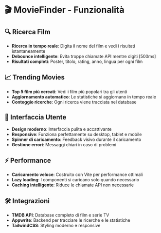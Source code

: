 # 🎬 MovieFinder - Funzionalità

## 🔍 Ricerca Film
- **Ricerca in tempo reale**: Digita il nome del film e vedi i risultati istantaneamente
- **Debounce intelligente**: Evita troppe chiamate API mentre digiti [500ms]
- **Risultati completi**: Poster, titolo, rating, anno, lingua per ogni film

## 📈 Trending Movies
- **Top 5 film più cercati**: Vedi i film più popolari tra gli utenti
- **Aggiornamento automatico**: Le statistiche si aggiornano in tempo reale
- **Conteggio ricerche**: Ogni ricerca viene tracciata nel database

## 🎨 Interfaccia Utente
- **Design moderno**: Interfaccia pulita e accattivante
- **Responsive**: Funziona perfettamente su desktop, tablet e mobile
- **Spinner di caricamento**: Feedback visivo durante il caricamento
- **Gestione errori**: Messaggi chiari in caso di problemi

## ⚡ Performance
- **Caricamento veloce**: Costruito con Vite per performance ottimali
- **Lazy loading**: I componenti si caricano solo quando necessario
- **Caching intelligente**: Riduce le chiamate API non necessarie

## 🛠️ Integrazioni
- **TMDB API**: Database completo di film e serie TV
- **Appwrite**: Backend per tracciare le ricerche e le statistiche
- **TailwindCSS**: Styling moderno e responsive
